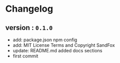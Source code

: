 # Changelog

## version : `0.1.0`

 - add: package.json npm config
 - add: MIT License Terms and Copyright SandFox
 - update: README.md added docs sections
 - first commit




